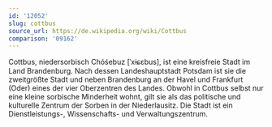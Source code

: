 ```yaml
---
id: '12052'
slug: cottbus
source_url: https://de.wikipedia.org/wiki/Cottbus
comparison: '09162'
---
```


Cottbus, niedersorbisch Chóśebuz [ˈxɨɕɛbus], ist eine kreisfreie Stadt im Land Brandenburg. Nach dessen Landeshauptstadt Potsdam ist sie die zweitgrößte Stadt und neben Brandenburg an der Havel und Frankfurt (Oder) eines der vier Oberzentren des Landes. Obwohl in Cottbus selbst nur eine kleine sorbische Minderheit wohnt, gilt sie als das politische und kulturelle Zentrum der Sorben in der Niederlausitz. Die Stadt ist ein Dienstleistungs-, Wissenschafts- und Verwaltungszentrum.
